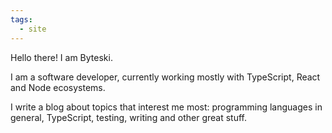 ```yaml
---
tags:
  - site
---
```


Hello there! I am Byteski.

I am a software developer, currently working mostly with TypeScript, React and Node ecosystems.

I write a blog about topics that interest me most: programming languages in general, TypeScript, testing, writing and other great stuff.

